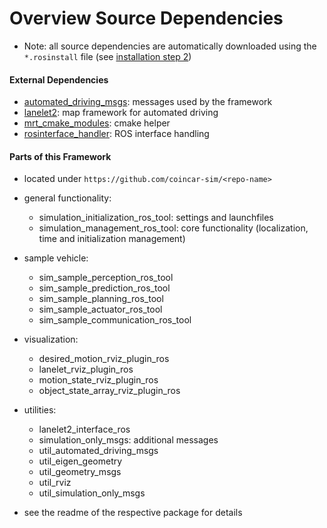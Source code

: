 # Overview Source Dependencies

* Note: all source dependencies are automatically downloaded using the `*.rosinstall` file (see [installation step 2](README.md#2-download-the-workspace-config))

#### External Dependencies
* [automated_driving_msgs](https://github.com/fzi-forschungszentrum-informatik/automated_driving_msgs): messages used by the framework
* [lanelet2](https://github.com/fzi-forschungszentrum-informatik/Lanelet2): map framework for automated driving
* [mrt_cmake_modules](https://github.com/KIT-MRT/mrt_cmake_modules): cmake helper
* [rosinterface_handler](https://github.com/KIT-MRT/rosinterface_handler): ROS interface handling


#### Parts of this Framework

* located under `https://github.com/coincar-sim/<repo-name>`


* general functionality:
  * simulation_initialization_ros_tool: settings and launchfiles
  * simulation_management_ros_tool: core functionality (localization, time and initialization management)


* sample vehicle:
  * sim_sample_perception_ros_tool
  * sim_sample_prediction_ros_tool
  * sim_sample_planning_ros_tool
  * sim_sample_actuator_ros_tool
  * sim_sample_communication_ros_tool


* visualization:
  * desired_motion_rviz_plugin_ros
  * lanelet_rviz_plugin_ros
  * motion_state_rviz_plugin_ros
  * object_state_array_rviz_plugin_ros


* utilities:
  * lanelet2_interface_ros
  * simulation_only_msgs: additional messages
  * util_automated_driving_msgs
  * util_eigen_geometry
  * util_geometry_msgs
  * util_rviz
  * util_simulation_only_msgs


* see the readme of the respective package for details
